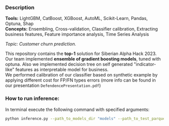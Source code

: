 ### Description
**Tools:** LightGBM, CatBoost, XGBoost, AutoML, Scikit-Learn, Pandas, Optuna, Shap  
**Concepts:** Ensembling, Cross-validation, Classifier calibration, Extracting business features, Feature importance analysis, Time Series Analysis    

*Topic: Customer churn prediction.*

This repository contains the **top-1** solution for Siberian Alpha Hack 2023. Our team implemented **ensemble of gradient boosting models**, tuned with optuna. Also we implemented decision tree on self generated "indicator-like" features as interpretable model for business.   
We performed calibration of our classifier based on synthetic example by applying different cost for FP/FN types errors (more info can be found in our presentation `DefendencePresentation.pdf`)      

### How to run inference:
In terminal execute the following command with specified arguments:
```sh
python inference.py --path_to_models_dir "models" --path_to_test_parquet "data/test.parquet"
```
